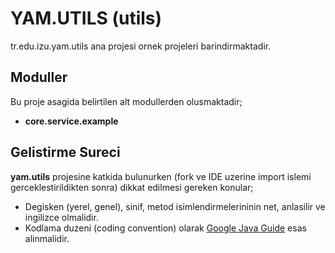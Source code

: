 # YAM.UTILS (utils)
tr.edu.izu.yam.utils ana projesi ornek projeleri barindirmaktadir.

## Moduller
Bu proje asagida belirtilen alt modullerden olusmaktadir;

* __core.service.example__

## Gelistirme Sureci
**yam.utils** projesine katkida bulunurken (fork ve IDE uzerine import islemi gerceklestirildikten sonra) dikkat edilmesi gereken konular;

* Degisken (yerel, genel), sinif, metod isimlendirmelerininin net, anlasilir ve ingilizce olmalidir.
* Kodlama duzeni (coding convention) olarak [Google Java Guide](https://google.github.io/styleguide/javaguide.html) esas alinmalidir.
 